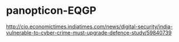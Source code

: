 # panopticon-EQGP

http://cio.economictimes.indiatimes.com/news/digital-security/india-vulnerable-to-cyber-crime-must-upgrade-defence-study/59840739
